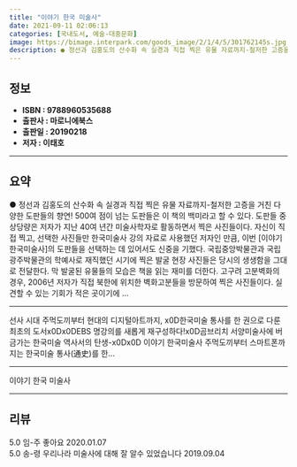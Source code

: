 ```yaml
---
title: "이야기 한국 미술사"
date: 2021-09-11 02:06:13
categories: [국내도서, 예술-대중문화]
image: https://bimage.interpark.com/goods_image/2/1/4/5/301762145s.jpg
description: ● 정선과 김홍도의 산수화 속 실경과 직접 찍은 유물 자료까지-철저한 고증을 거친 다양한 도판들의 향연! 500여 점이 넘는 도판들은 이 책의 백미라고 할 수 있다. 도판들 중 상당량은 저자가 지난 40여 년간 미술사학자로 활동하면서 찍은 사진들이다. 자신이 직접 찍고, 선택한 사진들
---
```


## **정보**

- **ISBN : 9788960535688**
- **출판사 : 마로니에북스**
- **출판일 : 20190218**
- **저자 : 이태호**

------



## **요약**

●  정선과 김홍도의 산수화 속 실경과 직접 찍은 유물 자료까지-철저한 고증을 거친 다양한 도판들의 향연! 500여 점이 넘는 도판들은 이 책의 백미라고 할 수 있다. 도판들 중 상당량은 저자가 지난 40여 년간 미술사학자로 활동하면서 찍은 사진들이다. 자신이 직접 찍고, 선택한 사진들만 한국미술사 강의 자료로 사용했던 저자인 만큼, 이번 [이야기 한국미술사]의 도판들을 선택하는 데 있어서도 신중을 기했다. 국립중앙박물관과 국립광주박물관의 학예사로 재직했던 시기에 찍은 발굴 현장 사진들은 당시의 생생함을 그대로 전달한다. 막 발굴된 유물들의 모습은 책을 읽는 재미를 더한다. 고구려 고분벽화의 경우, 2006년 저자가 직접 북한에 위치한 벽화고분들을 방문하여 찍은 사진들이다. 실견할 수 있는 기회가 적은 곳이기에 ...

------

선사 시대 주먹도끼부터 현대의 디지털아트까지, x0D한국미술 통사를 한 권으로 다룬 최초의 도서x0Dx0DEBS 명강의를 새롭게 재구성하다!x0D곰브리치 서양미술사에 버금가는 한국미술 역사서의 탄생-x0Dx0D 이야기 한국미술사 주먹도끼부터 스마트폰까지는 한국미술 통사(通史)를 한... 

------


이야기 한국 미술사 

------


## **리뷰** 

5.0 임-주 좋아요 2020.01.07 <br/>5.0 송-령 우리나라 미술사에 대해 잘 알수 있었습니다 2019.09.04 <br/>